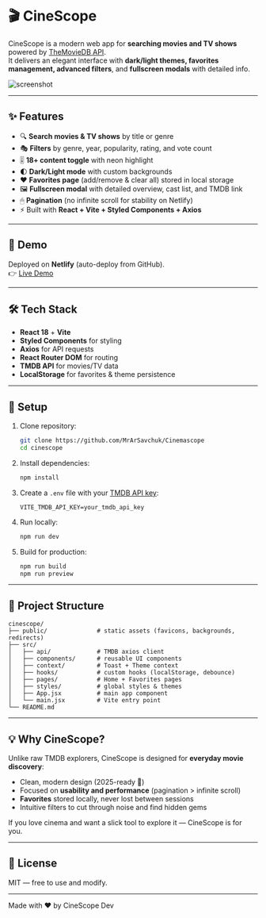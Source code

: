 # 🎬 CineScope

CineScope is a modern web app for **searching movies and TV shows** powered by [TheMovieDB API](https://www.themoviedb.org/).  
It delivers an elegant interface with **dark/light themes, favorites management, advanced filters**, and **fullscreen modals** with detailed info.

![screenshot](./public/screenshot.png)

---

## ✨ Features

- 🔍 **Search movies & TV shows** by title or genre  
- 🎭 **Filters** by genre, year, popularity, rating, and vote count  
- 🎚 **18+ content toggle** with neon highlight  
- 🌓 **Dark/Light mode** with custom backgrounds  
- ❤️ **Favorites page** (add/remove & clear all) stored in local storage  
- 🖼 **Fullscreen modal** with detailed overview, cast list, and TMDB link  
- 🖱 **Pagination** (no infinite scroll for stability on Netlify)  
- ⚡ Built with **React + Vite + Styled Components + Axios**

---

## 🚀 Demo

Deployed on **Netlify** (auto-deploy from GitHub).  
👉 [Live Demo](cinemascope123.netlify.app/)  

---

## 🛠 Tech Stack

- **React 18** + **Vite**
- **Styled Components** for styling
- **Axios** for API requests
- **React Router DOM** for routing
- **TMDB API** for movies/TV data
- **LocalStorage** for favorites & theme persistence

---

## 🔑 Setup

1. Clone repository:
   ```bash
   git clone https://github.com/MrArSavchuk/Cinemascope
   cd cinescope
   ```

2. Install dependencies:
   ```bash
   npm install
   ```

3. Create a `.env` file with your [TMDB API key](https://developers.themoviedb.org/3/getting-started/introduction):
   ```env
   VITE_TMDB_API_KEY=your_tmdb_api_key
   ```

4. Run locally:
   ```bash
   npm run dev
   ```

5. Build for production:
   ```bash
   npm run build
   npm run preview
   ```

---

## 📂 Project Structure

```
cinescope/
├── public/              # static assets (favicons, backgrounds, redirects)
├── src/
│   ├── api/             # TMDB axios client
│   ├── components/      # reusable UI components
│   ├── context/         # Toast + Theme context
│   ├── hooks/           # custom hooks (localStorage, debounce)
│   ├── pages/           # Home + Favorites pages
│   ├── styles/          # global styles & themes
│   ├── App.jsx          # main app component
│   └── main.jsx         # Vite entry point
└── README.md
```

---

## 💡 Why CineScope?

Unlike raw TMDB explorers, CineScope is designed for **everyday movie discovery**:  
- Clean, modern design (2025-ready 🎨)  
- Focused on **usability and performance** (pagination > infinite scroll)  
- **Favorites** stored locally, never lost between sessions  
- Intuitive filters to cut through noise and find hidden gems  

If you love cinema and want a slick tool to explore it — CineScope is for you.  

---

## 📜 License

MIT — free to use and modify.  

---

Made with ❤️ by CineScope Dev
